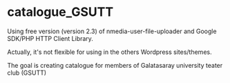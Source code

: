 catalogue_GSUTT
===============

Using free version (version 2.3) of nmedia-user-file-uploader  and Google SDK/PHP HTTP Client Library.

Actually, it's not flexible for using in the others Wordpress sites/themes.

The goal is creating catalogue for members of Galatasaray university teater club (GSUTT) 
